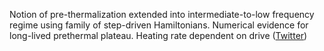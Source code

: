 
Notion of pre-thermalization extended into intermediate-to-low frequency regime using family of step-driven Hamiltonians. Numerical evidence for long-lived prethermal plateau. Heating rate dependent on drive ([Twitter](https://twitter.com/JoshuahHeath/status/1341042412240691203))
